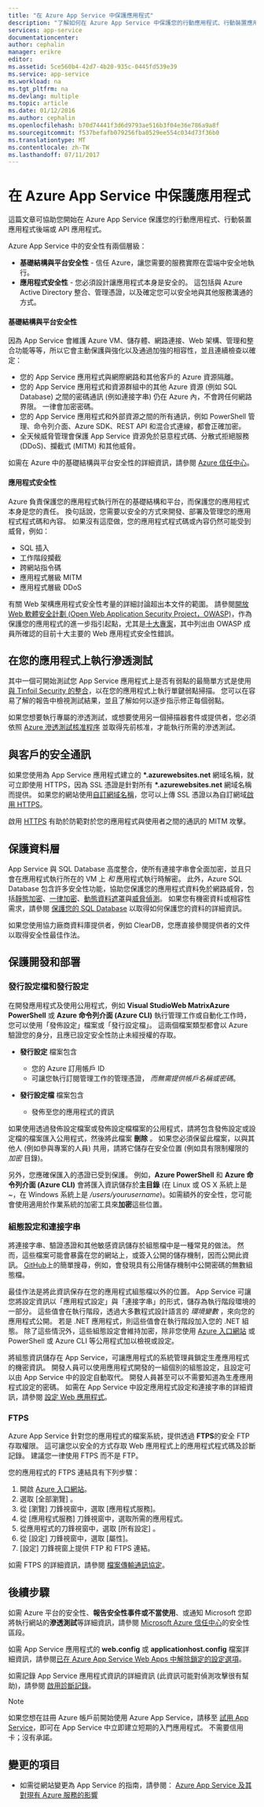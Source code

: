 ```yaml
---
title: "在 Azure App Service 中保護應用程式"
description: "了解如何在 Azure App Service 中保護您的行動應用程式、行動裝置應用程式後端或 API 應用程式。"
services: app-service
documentationcenter: 
author: cephalin
manager: erikre
editor: 
ms.assetid: 5ce560b4-42d7-4b20-935c-0445fd539e39
ms.service: app-service
ms.workload: na
ms.tgt_pltfrm: na
ms.devlang: multiple
ms.topic: article
ms.date: 01/12/2016
ms.author: cephalin
ms.openlocfilehash: b70d74441f3d6d9793ae516b3f04e36e786a9a8f
ms.sourcegitcommit: f537befafb079256fba0529ee554c034d73f36b0
ms.translationtype: MT
ms.contentlocale: zh-TW
ms.lasthandoff: 07/11/2017
---
```

# <a name="secure-an-app-in-azure-app-service"></a>在 Azure App Service 中保護應用程式
這篇文章可協助您開始在 Azure App Service 保護您的行動應用程式、行動裝置應用程式後端或 API 應用程式。 

Azure App Service 中的安全性有兩個層級： 

* **基礎結構與平台安全性** - 信任 Azure，讓您需要的服務實際在雲端中安全地執行。
* **應用程式安全性** - 您必須設計讓應用程式本身是安全的。 這包括與 Azure Active Directory 整合、管理憑證，以及確定您可以安全地與其他服務溝通的方式。 

#### <a name="infrastructure-and-platform-security"></a>基礎結構與平台安全性
因為 App Service 會維護 Azure VM、儲存體、網路連接、Web 架構、管理和整合功能等等，所以它會主動保護與強化以及通過加強的相容性，並且連續檢查以確定：

* 您的 App Service 應用程式與網際網路和其他客戶的 Azure 資源隔離。
* 您的 App Service 應用程式和資源群組中的其他 Azure 資源 (例如 SQL Database) 之間的密碼通訊 (例如連接字串) 仍在 Azure 內，不會跨任何網路界限。 一律會加密密碼。
* 您的 App Service 應用程式和外部資源之間的所有通訊，例如 PowerShell 管理、命令列介面、Azure SDK、REST API 和混合式連線，都會正確加密。
* 全天候威脅管理會保護 App Service 資源免於惡意程式碼、分散式拒絕服務 (DDoS)、攔截式 (MITM) 和其他威脅。 

如需在 Azure 中的基礎結構與平台安全性的詳細資訊，請參閱 [Azure 信任中心](https://azure.microsoft.com/support/trust-center/security/)。

#### <a name="application-security"></a>應用程式安全性
Azure 負責保護您的應用程式執行所在的基礎結構和平台，而保護您的應用程式本身是您的責任。 換句話說，您需要以安全的方式來開發、部署及管理您的應用程式程式碼和內容。 如果沒有這麼做，您的應用程式程式碼或內容仍然可能受到威脅，例如：

* SQL 插入
* 工作階段攔截
* 跨網站指令碼
* 應用程式層級 MITM
* 應用程式層級 DDoS

有關 Web 架構應用程式安全性考量的詳細討論超出本文件的範圍。 請參閱[開放 Web 軟體安全計劃 (Open Web Application Security Project，OWASP)](https://www.owasp.org/index.php/Main_Page)，作為保護您的應用程式的進一步指引起點，尤其是[十大專案](https://www.owasp.org/index.php/Category:OWASP_Top_Ten_Project)，其中列出由 OWASP 成員所確認的目前十大主要的 Web 應用程式安全性錯誤。

## <a name="perform-penetration-testing-on-your-app"></a>在您的應用程式上執行滲透測試
其中一個可開始測試您 App Service 應用程式上是否有弱點的最簡單方式是使用[與 Tinfoil Security 的整合](https://azure.microsoft.com/blog/web-vulnerability-scanning-for-azure-app-service-powered-by-tinfoil-security/)，以在您的應用程式上執行單鍵弱點掃描。 您可以在容易了解的報告中檢視測試結果，並且了解如何以逐步指示修正每個弱點。

如果您想要執行專屬的滲透測試，或想要使用另一個掃描器套件或提供者，您必須依照 [Azure 滲透測試核准程序](https://security-forms.azure.com/penetration-testing/terms) 並取得先前核准，才能執行所需的滲透測試。

## <a name="https"></a> 與客戶的安全通訊
如果您使用為 App Service 應用程式建立的 **\*.azurewebsites.net** 網域名稱，就可立即使用 HTTPS，因為 SSL 憑證是針對所有 **\*.azurewebsites.net** 網域名稱而提供。 如果您的網站使用[自訂網域名稱](app-service-web-tutorial-custom-domain.md)，您可以上傳 SSL 憑證以為自訂網域[啟用 HTTPS](app-service-web-tutorial-custom-ssl.md)。

啟用 [HTTPS](https://en.wikipedia.org/wiki/HTTPS) 有助於防範對於您的應用程式與使用者之間的通訊的 MITM 攻擊。

## <a name="secure-data-tier"></a>保護資料層
App Service 與 SQL Database 高度整合，使所有連接字串會全面加密，並且只會在應用程式執行所在的 VM 上 *和* 應用程式執行時解密。 此外，Azure SQL Database 包含許多安全性功能，協助您保護您的應用程式資料免於網路威脅，包括[靜態加密](https://msdn.microsoft.com/library/dn948096.aspx)、[一律加密](https://msdn.microsoft.com/library/mt163865.aspx)、[動態資料遮罩](../sql-database/sql-database-dynamic-data-masking-get-started.md)與[威脅偵測](../sql-database/sql-database-threat-detection.md)。 如果您有機密資料或相容性需求，請參閱 [保護您的 SQL Database](../sql-database/sql-database-security-overview.md) 以取得如何保護您的資料的詳細資訊。

如果您使用協力廠商資料庫提供者，例如 ClearDB，您應直接參閱提供者的文件以取得安全性最佳作法。  

## <a name="develop"></a> 保護開發和部署
### <a name="publishing-profiles-and-publish-settings"></a>發行設定檔和發行設定
在開發應用程式及使用公用程式，例如 **Visual Studio****Web Matrix****Azure PowerShell** 或 **Azure 命令列介面 (Azure CLI)** 執行管理工作或自動化工作時，您可以使用「發佈設定」檔案或「發行設定檔」。 這兩個檔案類型都會以 Azure 驗證您的身分，且應已設定安全性防止未經授權的存取。

* **發行設定** 檔案包含
  
  * 您的 Azure 訂用帳戶 ID
  * 可讓您執行訂閱管理工作的管理憑證， *而無需提供帳戶名稱或密碼*。
* **發行設定檔** 檔案包含
  
  * 發佈至您的應用程式的資訊

如果使用透過發佈設定檔案或發佈設定檔檔案的公用程式，請將包含發佈設定或設定檔的檔案匯入公用程式，然後將此檔案 **刪除** 。 如果您必須保留此檔案，以與其他人 (例如參與專案的人員) 共用，請將它儲存在安全位置 (例如具有限制權限的 *加密* 目錄)。

另外，您應確保匯入的憑證已受到保護。 例如，**Azure PowerShell** 和 **Azure 命令列介面 (Azure CLI)** 會將匯入資訊儲存於**主目錄** (在 Linux 或 OS X 系統上是 *~*，在 Windows 系統上是 */users/yourusername*)。如需額外的安全性，您可能會使用適用於作業系統的加密工具來**加密**這些位置。

### <a name="configuration-settings-and-connection-strings"></a>組態設定和連接字串
將連接字串、驗證憑證和其他敏感資訊儲存於組態檔中是一種常見的做法。 然而，這些檔案可能會暴露在您的網站上，或簽入公開的儲存機制，因而公開此資訊。 [GitHub](https://github.com)上的簡單搜尋，例如，會發現具有公用儲存機制中公開密碼的無數組態檔。

最佳作法是將此資訊保存在您的應用程式組態檔以外的位置。 App Service 可讓您將設定資訊以「應用程式設定」與「連接字串」的形式，儲存為執行階段環境的一部分。 這些值會在執行階段，透過大多數程式設計語言的 *環境變數* ，來向您的應用程式公開。 若是 .NET 應用程式，則這些值會在執行階段加入您的 .NET 組態。 除了這些情況外，這些組態設定會維持加密，除非您使用 [Azure 入口網站](https://portal.azure.com) 或 PowerShell 或 Azure CLI 等公用程式加以檢視或設定。 

將組態資訊儲存在 App Service，可讓應用程式的系統管理員鎖定生產應用程式的機密資訊。 開發人員可以使用應用程式開發的一組個別的組態設定，且設定可以由 App Service 中的設定自動取代。 開發人員甚至可以不需要知道為生產應用程式設定的密碼。 如需在 App Service 中設定應用程式設定和連接字串的詳細資訊，請參閱 [設定 Web 應用程式](web-sites-configure.md)。

### <a name="ftps"></a>FTPS
Azure App Service 針對您的應用程式的檔案系統，提供透過 **FTPS**的安全 FTP 存取權限。 這可讓您以安全的方式存取 Web 應用程式上的應用程式程式碼及診斷記錄。 建議您一律使用 FTPS 而不是 FTP。 

您的應用程式的 FTPS 連結具有下列步驟：

1. 開啟 [Azure 入口網站](https://portal.azure.com)。
2. 選取 [全部瀏覽] 。
3. 從 [瀏覽] 刀鋒視窗中，選取 [應用程式服務]。
4. 從 [應用程式服務]  刀鋒視窗中，選取所需的應用程式。
5. 從應用程式的刀鋒視窗中，選取 [所有設定] 。
6. 從 [設定] 刀鋒視窗中，選取 [屬性]。
7. [設定]  刀鋒視窗上提供 FTP 和 FTPS 連結。 

如需 FTPS 的詳細資訊，請參閱 [檔案傳輸通訊協定](http://en.wikipedia.org/wiki/File_Transfer_Protocol)。

## <a name="next-steps"></a>後續步驟
如需 Azure 平台的安全性、**報告安全性事件或不當使用**、或通知 Microsoft 您即將執行網站的**滲透測試**等詳細資訊，請參閱 [Microsoft Azure 信任中心](https://azure.microsoft.com/support/trust-center/security/)的安全性區段。

如需 App Service 應用程式的 **web.config** 或 **applicationhost.config** 檔案詳細資訊，請參閱[已在 Azure App Service Web Apps 中解除鎖定的設定選項](https://azure.microsoft.com/blog/2014/01/28/more-to-explore-configuration-options-unlocked-in-windows-azure-web-sites/)。

如需記錄 App Service 應用程式資訊的詳細資訊 (此資訊可能對偵測攻擊很有幫助)，請參閱 [啟用診斷記錄](web-sites-enable-diagnostic-log.md)。

> [!NOTE]
> 如果您想在註冊 Azure 帳戶前開始使用 Azure App Service，請移至 [試用 App Service](https://azure.microsoft.com/try/app-service/)，即可在 App Service 中立即建立短期的入門應用程式。 不需要信用卡；沒有承諾。
> 
> 

## <a name="whats-changed"></a>變更的項目
* 如需從網站變更為 App Service 的指南，請參閱： [Azure App Service 及其對現有 Azure 服務的影響](http://go.microsoft.com/fwlink/?LinkId=529714)


